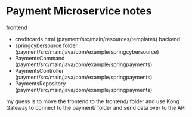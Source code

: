 # Payment Microservice notes

frontend
 - creditcards.html (payment/src/main/resources/templates)
backend
 - springcybersource folder (payment/src/main/java/com/example/springcybersource)
 - PaymentsCommand (payment/src/main/java/com/example/springpayments)
 - PaymentsController (payment/src/main/java/com/example/springpayments)
 - PaymentsRepository (payment/src/main/java/com/example/springpayments)

 my guess is to move the frontend to the frontend/ folder and use Kong Gateway to connect to the payment/ folder and send data over to the API